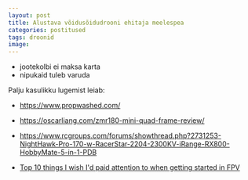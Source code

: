 ```yaml
---
layout: post
title: Alustava võidusõidudrooni ehitaja meelespea
categories: postitused
tags: droonid
image:
---
```


- jootekolbi ei maksa karta
- nipukaid tuleb varuda



Palju kasulikku lugemist leiab:

* https://www.propwashed.com/



* https://oscarliang.com/zmr180-mini-quad-frame-review/
* https://www.rcgroups.com/forums/showthread.php?2731253-NightHawk-Pro-170-w-RacerStar-2204-2300KV-iRange-RX800-HobbyMate-5-in-1-PDB


* [Top 10 things I wish I'd paid attention to when getting started in FPV](https://www.rcgroups.com/forums/showthread.php?1567954-Top-10-things-I-wish-I-d-paid-attention-to-when-getting-started-in-FPV)
